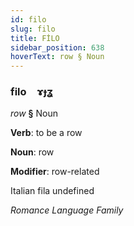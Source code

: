 ```yaml
---
id: filo
slug: filo
title: FİLO
sidebar_position: 638
hoverText: row § Noun
---
```


### filo&emsp;<span kind="abugida">ɤɟʓ</span>

*row* **§** Noun

**Verb**: to be a row

**Noun**: row

**Modifier**: row-related

Italian fila undefined

*Romance Language Family*